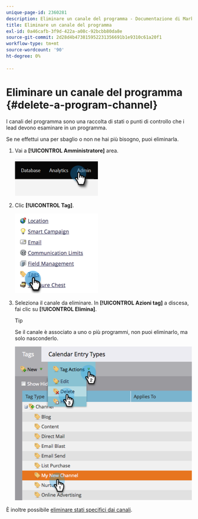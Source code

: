 ```yaml
---
unique-page-id: 2360281
description: Eliminare un canale del programma - Documentazione di Marketo - Documentazione del prodotto
title: Eliminare un canale del programma
exl-id: 0a46cafb-3f9d-422a-a08c-92bcbb80da8e
source-git-commit: 2d28d4b473815952231356691b1e9310c61a20f1
workflow-type: tm+mt
source-wordcount: '90'
ht-degree: 0%

---
```


# Eliminare un canale del programma {#delete-a-program-channel}

I canali del programma sono una raccolta di stati o punti di controllo che i lead devono esaminare in un programma.

Se ne effettui una per sbaglio o non ne hai più bisogno, puoi eliminarla.

1. Vai a **[!UICONTROL Amministratore]** area.

   ![](assets/delete-a-program-channel-1.png)

1. Clic **[!UICONTROL Tag]**.

   ![](assets/delete-a-program-channel-2.png)

1. Seleziona il canale da eliminare. In **[!UICONTROL Azioni tag]** a discesa, fai clic su **[!UICONTROL Elimina]**.

   >[!TIP]
   >
   >Se il canale è associato a uno o più programmi, non puoi eliminarlo, ma solo nasconderlo.

   ![](assets/delete-a-program-channel-3.png)

È inoltre possibile [eliminare stati specifici dai canali](/help/marketo/product-docs/administration/tags/delete-a-program-status-from-a-program-channel.md).
